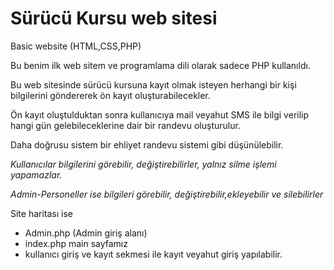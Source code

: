 # Sürücü Kursu web sitesi
Basic website (HTML,CSS,PHP)


Bu benim ilk web sitem ve programlama dili olarak sadece PHP kullanıldı.

Bu web sitesinde sürücü kursuna kayıt olmak isteyen herhangi bir kişi bilgilerini göndererek ön kayıt oluşturabilecekler. 

Ön kayıt oluştulduktan sonra kullanıcıya mail veyahut SMS ile bilgi verilip hangi gün gelebileceklerine dair bir randevu oluşturulur.

Daha doğrusu sistem bir ehliyet randevu sistemi gibi düşünülebilir.

*Kullanıcılar bilgilerini görebilir, değiştirebilirler, yalnız silme işlemi yapamazlar.*

*Admin-Personeller ise bilgileri görebilir, değiştirebilir,ekleyebilir ve silebilirler*

Site haritası ise 
  * Admin.php (Admin giriş alanı)
  * index.php main sayfamız
  * kullanıcı giriş ve kayıt sekmesi ile kayıt veyahut giriş yapılabilir.
